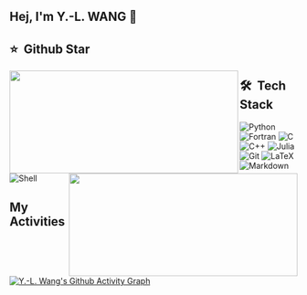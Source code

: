 ## Hej, I'm Y.-L. WANG 👋

## ⭐️ &nbsp;Github Star
<img width="400px" height="180px" align="left" src="https://github-readme-stats.vercel.app/api?username=code4yonglei&count_private=true&show_icons=true&&theme=darcula"/>
<img width="400px" height="180px" align="right" src="https://github-readme-stats.vercel.app/api/top-langs/?username=code4yonglei&layout=compact&theme=darcula"/>

## 🛠 &nbsp;Tech Stack
![Python](https://img.shields.io/badge/python-3670A0?style=for-the-badge&logo=python&logoColor=ffdd54)
![Fortran](https://img.shields.io/badge/Fortran-%23734F96.svg?style=for-the-badge&logo=fortran&logoColor=white)
![C](https://img.shields.io/badge/c-%2300599C.svg?style=for-the-badge&logo=c&logoColor=white)
![C++](https://img.shields.io/badge/c++-%2300599C.svg?style=for-the-badge&logo=c%2B%2B&logoColor=white)
![Julia](https://img.shields.io/badge/-Julia-9558B2?style=for-the-badge&logo=julia&logoColor=white)
![Git](https://img.shields.io/badge/git-%23DC322F.svg?style=for-the-badge&logo=git&logoColor=white)
![LaTeX](https://img.shields.io/badge/latex-%23008080.svg?style=for-the-badge&logo=latex&logoColor=white)
![Markdown](https://img.shields.io/badge/markdown-%23000000.svg?style=for-the-badge&logo=markdown&logoColor=white)
![Shell](https://img.shields.io/badge/shell-%23FFE953.svg?style=for-the-badge&logo=shell&logoColor=white)

## My Activities
[![Y.-L. Wang's Github Activity Graph](https://github-readme-activity-graph.vercel.app/graph?username=code4yonglei&theme=dracula)](https://github.com/code4yonglei/github-readme-activity-graph)

